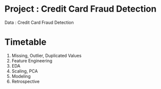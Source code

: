 # Project : Credit Card Fraud Detection

Data : Credit Card Fraud Detection

# Timetable

1. Missing, Outlier, Duplicated Values
2. Feature Engineering
3. EDA
4. Scaling, PCA
5. Modeling
6. Retrospective
